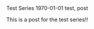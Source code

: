 <post-metadata>
  <post-title>Test Series</post-title>
  <post-date>1970-01-01</post-date>
  <post-tags>test, post</post-tags>
</post-metadata>

This is a post for the test series!!
